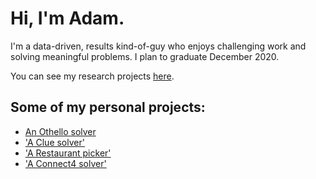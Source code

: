 # Hi, I'm Adam. 

I'm a data-driven, results kind-of-guy who enjoys challenging work and solving meaningful problems. I plan to graduate December 2020.

You can see my research projects [here](https://adamrbehrman.github.io/research-projects).


## Some of my personal projects:
 - [An Othello solver](https://github.com/adamrbehrman/OthelloSolver)
 - ['A Clue solver'](https://github.com/adamrbehrman/ClueSolver)
 - ['A Restaurant picker'](https://github.com/adamrbehrman/Restaurant-Picker)
 - ['A Connect4 solver'](https://github.com/adamrbehrman/Connect4Solver)

